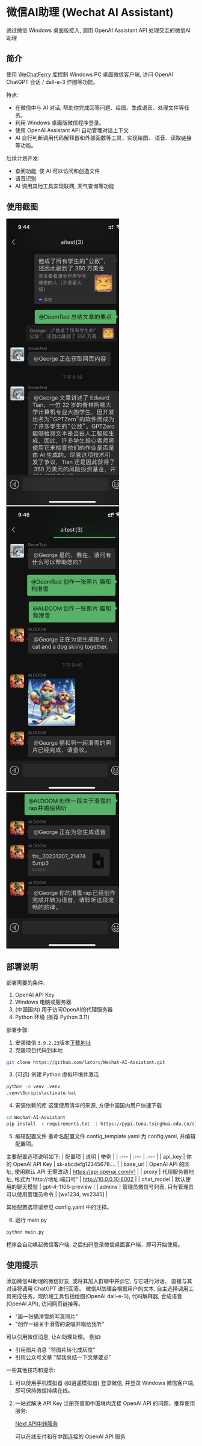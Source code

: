 # 微信AI助理 (Wechat AI Assistant)
通过微信 Windows 桌面版接入, 调用 OpenAI Assistant API 处理交互的微信AI助理
## 简介
使用 [WeChatFerry](https://github.com/lich0821/WeChatFerry) 库控制 Windows PC 桌面微信客户端, 访问 OpenAI ChatGPT 会话 / dall-e-3 作图等功能。

特点: 
- 在微信中与 AI 对话, 帮助你完成回答问题、绘图、生成语音、处理文件等任务。
- 利用 Windows 桌面版微信程序登录。
- 使用 OpenAI Assistant API 自动管理对话上下文
- AI 自行判断调用代码解释器和外部函数等工具，实现绘图、 语音、读取链接等功能。

后续计划开发:
- 查阅功能, 使 AI 可以访问和创造文件
- 语音识别
- AI 调用其他工具实现联网, 天气查询等功能

## 使用截图

<img src="docs/1.jpg" width="300px"><img src="docs/2.jpg" width="300px"><img src="docs/3.jpg" width="300px">

## 部署说明
部署需要的条件:
1. OpenAI API Key
2. Windows 电脑或服务器
3. (中国国内) 用于访问OpenAI的代理服务器
4. Python 环境 (推荐 Python 3.11)

部署步骤:
1. 安装微信 `3.9.2.23`版本[下载地址](https://github.com/lich0821/WeChatFerry/releases/download/v39.0.7/WeChatSetup-3.9.2.23.exe)
2. 克隆项目代码到本地
```bash
git clone https://github.com/latorc/Wechat-AI-Assistant.git
```
3. (可选) 创建 Python 虚拟环境并激活
```bash
python -m venv .venv
.venv\Scripts\activate.bat
```
4. 安装依赖的库
这里使用清华的来源, 方便中国国内用户快速下载
```bash
cd Wechat-AI-Assistant
pip install -r requirements.txt -i https://pypi.tuna.tsinghua.edu.cn/simple
```
5. 编辑配置文件
重命名配置文件 config_template.yaml 为 config.yaml, 并编辑配置项。

主要配置选项说明如下:
| 配置项 | 说明 | 举例 |
| :--- | :--- | :--- |
| api_key | 你的 OpenAI API Key | sk-abcdefg12345678.... |
| base_url | OpenAI API 的网址, 使用默认 API 无需改动 | https://api.openai.com/v1 |
| proxy | 代理服务器地址, 格式为"http://地址:端口号" | http://10.0.0.10:8002 |
| chat_model | 默认使用的聊天模型 | gpt-4-1106-preview |
| admins | 管理员微信号列表, 只有管理员可以使用管理员命令 | [wx1234, wx2345] |

其他配置选项请参见 config.yaml 中的注释。

6. 运行 main.py
```bash
python main.py
```
程序会自动唤起微信客户端, 之后扫码登录微信桌面客户端，即可开始使用。

## 使用提示
添加微信AI助理的微信好友, 或将其加入群聊中并@它, 与它进行对话。
直接与其对话将调用 ChatGPT 进行回答。
微信AI助理会根据用户的文本, 自主选择调用工具完成任务。现阶段工具包括绘图(OpenAI dall-e-3), 代码解释器, 合成语音(OpenAI API), 访问网页链接等。
- "画一张猫滑雪的写真照片"
- "创作一段关于滑雪的说唱并唱给我听"

可以引用微信消息, 让AI助理处理。
例如: 
- 引用图片消息 "将图片转化成灰度"
- 引用公众号文章 "帮我总结一下文章要点"


一些其他技巧和提示:
1. 可以使用手机模拟器 (如逍遥模拟器) 登录微信, 并登录 Windows 微信客户端, 即可保持微信持续在线。
2. 一站式解决 API Key 注册充值和中国境内连接 OpenAI API 的问题，推荐使用服务:
   
   [Next API中转服务](https://api.nextweb.fun)

   可以在线支付和在中国连接的 OpenAI API 服务
